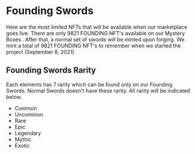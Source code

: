 # Founding Swords

Here are the most limited NFTs that will be available when our marketplace goes live. There are only 9821 FOUNDING NFT's available on our Mystery Boxes . After that, a normal set of swords will be minted upon forging. We mint a total of 9821 FOUNDING NFT's to remember when we started the project (September 8, 2021).



## Founding Swords Rarity

Each elements has 7 rarity which can be found only on our Founding Swords. Normal Swords doesn't have these rarity. All rarity will be indicated below.

* Common
* Uncommon
* Rare
* Epic
* Legendary
* Mythic
* Exotic

